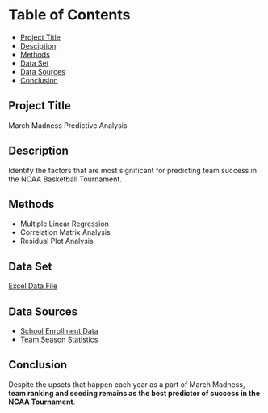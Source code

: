 # Table of Contents
- [Project Title](https://github.com/jack-meis/Hello-World/blob/main/README.md#project-title)
- [Desciption](https://github.com/jack-meis/Hello-World/blob/main/README.md#description)
- [Methods](https://github.com/jack-meis/Hello-World/blob/main/README.md#methods)
- [Data Set](https://github.com/jack-meis/Hello-World/blob/main/README.md#data-set)
- [Data Sources](https://github.com/jack-meis/Hello-World/blob/main/README.md#data-sources)
- [Conclusion](https://github.com/jack-meis/Hello-World/blob/main/README.md#conclusion)

## Project Title
March Madness Predictive Analysis

## Description
Identify the factors that are most significant for predicting team success in the NCAA Basketball Tournament.

## Methods
- Multiple Linear Regression
- Correlation Matrix Analysis
- Residual Plot Analysis

## Data Set
[Excel Data File](https://iowa-my.sharepoint.com/:x:/r/personal/mrulrich_uiowa_edu/_layouts/15/Doc.aspx?sourcedoc=%7B3E23A99D-B183-4C02-9902-284AE67C7704%7D&file=Project%20Proposal%20Data%20Sheet.xlsx&action=default&mobileredirect=true)

## Data Sources
- [School Enrollment Data](https://www.usnews.com/education)
- [Team Season Statistics](https://basketball.realgm.com/ncaa/teams)

## Conclusion
Despite the upsets that happen each year as a part of March Madness, **team ranking and seeding remains as the best predictor of success in the NCAA Tournament**.

